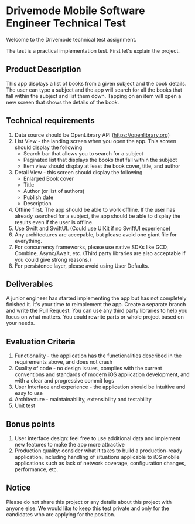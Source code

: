 # Drivemode Mobile Software Engineer Technical Test

Welcome to the Drivemode technical test assignment.

The test is a practical implementation test. First let's explain the project.

## Product Description

This app displays a list of books from a given subject and the book details. The user can type a subject and the app will search for all the books that fall within the subject and list them down. Tapping on an item will open a new screen that shows the details of the book.

## Technical requirements

1. Data source should be OpenLibrary API (https://openlibrary.org)
2. List View - the landing screen when you open the app. This screen should display the following
    * Search bar that allows you to search for a subject
    * Paginated list that displays the books that fall within the subject
    * Item view should display at least the book cover, title, and author
3. Detail View - this screen should display the following
    * Enlarged Book cover
    * Title
    * Author (or list of authors)
    * Publish date
    * Description
4. Offline first. The app should be able to work offline. If the user has already searched for a subject, the app should be able to display the results even if the user is offline.
5. Use Swift and SwiftUI. (Could use UIKit if no SwiftUI experience)
6. Any architectures are accepable, but please avoid one giant file for everything.
7. For concurrency frameworks, please use native SDKs like GCD, Combine, Async/Await, etc. (Third party libraries are also acceptable if you could give strong reasons.)
8. For persistence layer, please avoid using User Defaults.

## Deliverables

A junior engineer has started implementing the app but has not completely finished it. It's your time to reimplement the app. Create a separate branch and write the Pull Request. You can use any third party libraries to help you focus on what matters. You could rewrite parts or whole project based on your needs.

## Evaluation Criteria
1. Functionality - the application has the functionalities described in the requirements above, and does not crash
2. Quality of code - no design issues, complies with the current conventions and standards of modern iOS application development, and with a clear and progressive commit logs
3. User Interface and experience - the application should be intuitive and easy to use
4. Architecture - maintainability, extensibility and testability
5. Unit test

## Bonus points
1. User interface design: feel free to use additional data and implement new features to make the app more attractive
2. Production quality: consider what it takes to build a production-ready application, including handling of situations applicable to iOS mobile applications such as lack of network coverage, configuration changes, performance, etc.

## Notice
Please do not share this project or any details about this project with anyone else. We would like to keep this test private and only for the candidates who are applying for the position.
